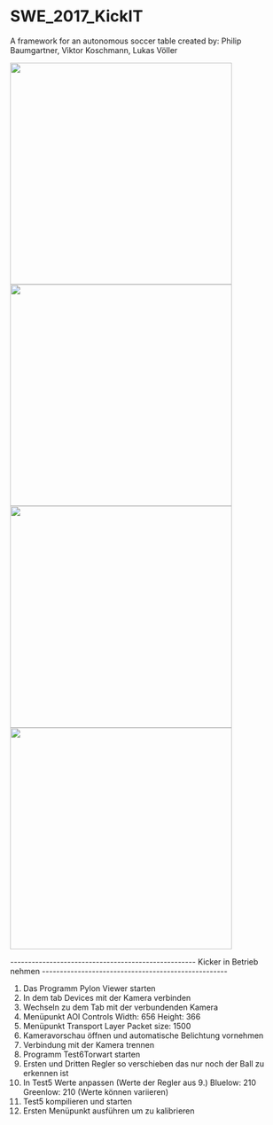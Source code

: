 # SWE_2017_KickIT
A framework for an autonomous soccer table
created by: Philip Baumgartner, Viktor Koschmann, Lukas Völler

<p>
  <img src="https://github.com/LukasVoeller/SWE_2017_KickIT/blob/master/Images/IMG_20170504_164544.jpg" width="400"/>
  <img src="https://github.com/LukasVoeller/SWE_2017_KickIT/blob/master/Images/IMG_20170504_164212.jpg" width="400"/>
  <img src="https://github.com/LukasVoeller/SWE_2017_KickIT/blob/master/Images/IMG_20170504_164426.jpg" width="400"/>
  <img src="https://github.com/LukasVoeller/SWE_2017_KickIT/blob/master/Images/IMG_20170504_164639.jpg" width="400"/>
</p>

---------------------------------------------------- Kicker in Betrieb nehmen ----------------------------------------------------
1. Das Programm Pylon Viewer starten
2. In dem tab Devices mit der Kamera verbinden
3. Wechseln zu dem Tab mit der verbundenden Kamera
4. Menüpunkt AOI Controls
  Width:  656
  Height: 366
5. Menüpunkt Transport Layer
  Packet size: 1500
6. Kameravorschau öffnen und automatische Belichtung vornehmen
7. Verbindung mit der Kamera trennen
8. Programm Test6Torwart starten
9. Ersten und Dritten Regler so verschieben das nur noch der Ball zu erkennen ist
10. In Test5 Werte anpassen (Werte der Regler aus 9.)
  Bluelow:  210
  Greenlow: 210 (Werte können variieren)
11. Test5 kompilieren und starten
12. Ersten Menüpunkt ausführen um zu kalibrieren

